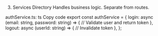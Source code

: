 3. Services Directory
Handles business logic. Separate from routes.

authService.ts:
ts
Copy code
export const authService = {
  login: async (email: string, password: string) => {
    // Validate user and return token
  },
  logout: async (userId: string) => {
    // Invalidate token
  },
};